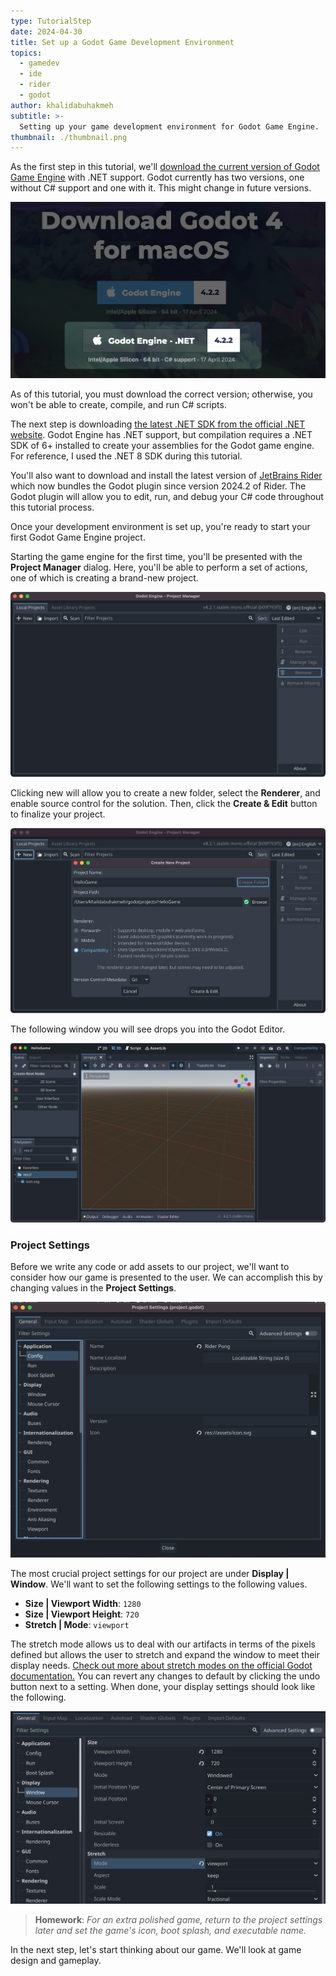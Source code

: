 ```yaml
---
type: TutorialStep
date: 2024-04-30
title: Set up a Godot Game Development Environment
topics:
  - gamedev
  - ide
  - rider
  - godot
author: khalidabuhakmeh
subtitle: >-
  Setting up your game development environment for Godot Game Engine.
thumbnail: ./thumbnail.png
---
```


As the first step in this tutorial, we'll [download the current version of Godot Game Engine](https://godotengine.org/download/) with .NET support. Godot currently has two versions, one without C# support and one with it. This might change in future versions.

![godot engine homepage with download](../assets/image22.png)

As of this tutorial, you must download the correct version; otherwise, you won't be able to create, compile, and run C# scripts.

The next step is downloading [the latest .NET SDK from the official .NET website](https://dot.net). Godot Engine has .NET support, but compilation requires a .NET SDK of 6+ installed to create your assemblies for the Godot game engine. For reference, I used the .NET 8 SDK during this tutorial.

You'll also want to download and install the latest version of [JetBrains Rider](https://jetbrains.com/rider) which now bundles the Godot plugin since version 2024.2 of Rider. The Godot plugin will allow you to edit, run, and debug your C# code throughout this tutorial process.

Once your development environment is set up, you're ready to start your first Godot Game Engine project.

Starting the game engine for the first time, you'll be presented with the **Project Manager** dialog. Here, you'll be able to perform a set of actions, one of which is creating a brand-new project.

![Godot Game Engine project manager screen](../assets/image34.png)

Clicking new will allow you to create a new folder, select the **Renderer**, and enable source control for the solution. Then, click the **Create & Edit** button to finalize your project.

![Creating a new game in godot game engine](../assets/image9.png)

The following window you will see drops you into the Godot Editor.

![Godot Game Engine editor](../assets/image23.png)

### Project Settings

Before we write any code or add assets to our project, we'll want to consider how our game is presented to the user. We can accomplish this by changing values in the **Project Settings**.

![Godot Project settings](../assets/image17.png)

The most crucial project settings for our project are under **Display | Window**. We'll want to set the following settings to the following values.

- **Size | Viewport Width**: `1280`
- **Size | Viewport Height**: `720`
- **Stretch | Mode**: `viewport`

The stretch mode allows us to deal with our artifacts in terms of the pixels defined but allows the user to stretch and expand the window to meet their display needs. [Check out more about stretch modes on the official Godot documentation.](https://docs.godotengine.org/en/4.2/tutorials/rendering/multiple_resolutions.html) You can revert any changes to default by clicking the undo button next to a setting. When done, your display settings should look like the following.

![Display | Window settings in Godot](../assets/image41.png)

> **Homework**: _For an extra polished game, return to the project settings later and set the game's icon, boot splash, and executable name._

In the next step, let's start thinking about our game. We'll look at game design and gameplay.
